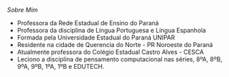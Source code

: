 *Sobre Mim*
- Professora da Rede Estadual de Ensino do Paraná 
- Professora da disciplina  de Língua Portuguesa e Língua Espanhola 
- Formada pela Universidade Estadual do Paraná UNIPAR 
- Residente na cidade de Querencia do Norte - PR  Noroeste do Paraná 
- Atualmente professora do Colégio Estadual Castro Alves - CESCA
- Leciono a disciplina de pensamento computacional nas séries, 8ºA, 8ºB, 9ºA, 9ºB, 1ºA, 1ºB e EDUTECH.



